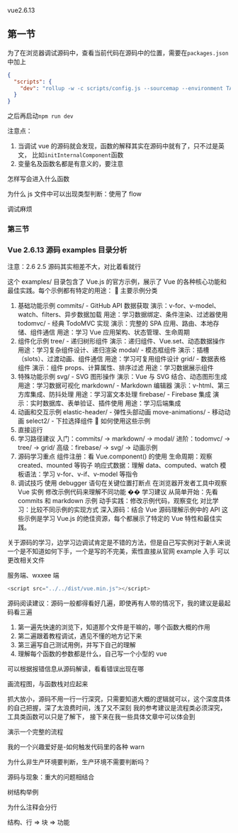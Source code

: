 vue2.6.13

## 第一节

为了在浏览器调试源码中，查看当前代码在源码中的位置，需要在`packages.json`中加上

```json
{
  "scripts": {
    "dev": "rollup -w -c scripts/config.js --sourcemap --environment TARGET:web-full-dev"
  }
}
```

之后再启动`npm run dev`

注意点：

1. 当调试 vue 的源码就会发现，函数的解释其实在源码中就有了，只不过是英文，
   比如`initInternalComponent`函数
2. 变量名及函数名都是有意义的，要注意

怎样写会进入什么函数

为什么 js 文件中可以出现类型判断：使用了 flow

调试麻烦

### 第三节

### Vue 2.6.13 源码 examples 目录分析

注意：2.6 2.5 源码其实相差不大，对比着看就行

这个 examples/ 目录包含了 Vue.js 的官方示例，展示了 Vue 的各种核心功能和最佳实践。每个示例都有特定的用途：
📁 主要示例分类

1. 基础功能示例
   commits/ - GitHub API 数据获取
   演示：v-for、v-model、watch、filters、异步数据加载
   用途：学习数据绑定、条件渲染、过滤器使用
   todomvc/ - 经典 TodoMVC 实现
   演示：完整的 SPA 应用、路由、本地存储、组件通信
   用途：学习 Vue 应用架构、状态管理、生命周期
2. 组件化示例
   tree/ - 递归树形组件
   演示：递归组件、Vue.set、动态数据操作
   用途：学习复杂组件设计、递归渲染
   modal/ - 模态框组件
   演示：插槽（slots）、过渡动画、组件通信
   用途：学习可复用组件设计
   grid/ - 数据表格组件
   演示：组件 props、计算属性、排序过滤
   用途：学习数据展示组件
3. 特殊功能示例
   svg/ - SVG 图形操作
   演示：Vue 与 SVG 结合、动态图形生成
   用途：学习数据可视化
   markdown/ - Markdown 编辑器
   演示：v-html、第三方库集成、防抖处理
   用途：学习富文本处理
   firebase/ - Firebase 集成
   演示：实时数据库、表单验证、插件使用
   用途：学习后端集成
4. 动画和交互示例
   elastic-header/ - 弹性头部动画
   move-animations/ - 移动动画
   select2/ - 下拉选择组件
   🚀 如何使用这些示例
5. 直接运行
6. 学习路径建议
   入门：commits/ → markdown/ → modal/
   进阶：todomvc/ → tree/ → grid/
   高级：firebase/ → svg/ → 动画示例
7. 源码学习重点
   组件注册：看 Vue.component() 的使用
   生命周期：观察 created、mounted 等钩子
   响应式数据：理解 data、computed、watch
   模板语法：学习 v-for、v-if、v-model 等指令
8. 调试技巧
   使用 debugger 语句在关键位置打断点
   在浏览器开发者工具中观察 Vue 实例
   修改示例代码来理解不同功能
   �� 学习建议
   从简单开始：先看 commits 和 markdown 示例
   动手实践：修改示例代码，观察变化
   对比学习：比较不同示例的实现方式
   深入源码：结合 Vue 源码理解示例中的 API
   这些示例是学习 Vue.js 的绝佳资源，每个都展示了特定的 Vue 特性和最佳实践。

关于源码的学习，边学习边调试肯定是不错的方法，但是自己写实例对于新人来说一个是不知道如何下手，一个是写的不完美，索性直接从官网 example 入手
可以更改相关文件

服务端、wxxee 端

<!-- Delete ".min" for console warnings in development -->

```js
<script src="../../dist/vue.min.js"></script>
```

源码阅读建议：源码一般都得看好几遍，即使再有人带的情况下，我的建议是最起码看三遍

1. 第一遍先快速的浏览下，知道那个文件是干嘛的，哪个函数大概的作用
2. 第二遍跟着教程调试，遇见不懂的地方记下来
3. 第三遍写自己测试用例，并写下自己的理解
4. 理解每个函数的参数都是什么，自己写一个小型的 vue

可以根据报错信息从源码解读，看看错误出现在哪

画流程图，与函数栈对应起来

抓大放小，源码不用一行一行深究，只需要知道大概的逻辑就可以，这个深度具体的自己把握，深了太浪费时间，浅了又不深刻
我的参考建议是流程类必须深究，工具类函数可以只是了解下，
接下来在我一些具体文章中可以体会到

演示一个完整的流程

我的一个兴趣爱好是-如何触发代码里的各种 warn

为什么非生产环境要判断，生产环境不需要判断吗？

源码与现象：重大的问题相结合

树结构举例

为什么注释会分行

结构、行 => 块 => 功能
